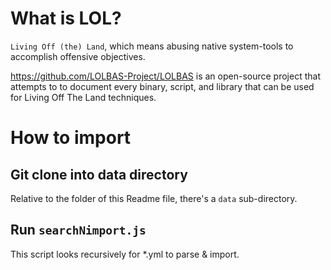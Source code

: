 # What is LOL?

`Living Off (the) Land`, which means abusing native system-tools to accomplish offensive objectives. 

https://github.com/LOLBAS-Project/LOLBAS is an open-source project that attempts to to document every binary, script, and library that can be used for Living Off The Land techniques.

# How to import
## Git clone into data directory
Relative to the folder of this Readme file, there's a `data` sub-directory.

## Run `searchNimport.js`
This script looks recursively for *.yml to parse & import.